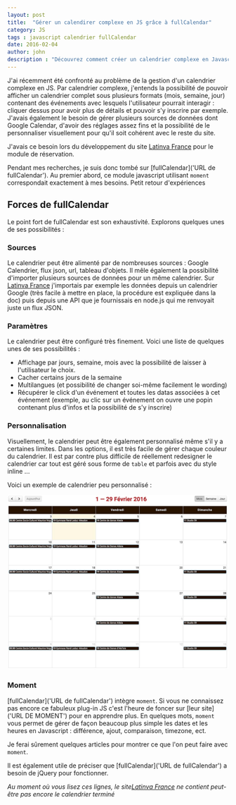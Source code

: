 ```yaml
---
layout: post
title:  "Gérer un calendirer complexe en JS grâce à fullCalendar"
category: JS
tags : javascript calendrier fullCalendar
date: 2016-02-04
author: john
description : "Découvrez comment créer un calendrier complexe en Javascript avec gestion des événements"
---
```


J'ai récemment été confronté au problème de la gestion d'un calendrier complexe en JS. Par calendrier complexe, j'entends la possibilité de pouvoir afficher un calendrier complet sous plusieurs formats (mois, semaine, jour) contenant des événements avec lesquels l'utilisateur pourrait interagir : cliquer dessus pour avoir plus de détails et pouvoir s'y inscrire par exemple. J'avais également le besoin de gérer plusieurs sources de données dont Google Calendar, d'avoir des réglages assez fins et la possibilité de le personnaliser visuellement pour qu'il soit cohérent avec le reste du site.

J'avais ce besoin lors du développement du site [Latinva France]('http://latinvafrance.fr') pour le module de réservation.

Pendant mes recherches, je suis donc tombé sur [fullCalendar]('URL de fullCalendar'). Au premier abord, ce module javascript utilisant `moment` correspondait exactement à mes besoins. Petit retour d'expériences

## Forces de fullCalendar

Le point fort de fullCalendar est son exhaustivité. Explorons quelques unes de ses possibilités :

### Sources

Le calendrier peut être alimenté par de nombreuses sources : Google Calendrier, flux json, url, tableau d'objets. Il mêle également la possibilité d'importer plusieurs sources de données pour un même calendrier. Sur [Latinva France]('http://latinvafrance.fr') j'importais par exemple les données depuis un calendrier Google (très facile à mettre en place, la procédure est expliquée dans la doc) puis depuis une API que je fournissais en node.js qui me renvoyait juste un flux JSON.

### Paramètres

Le calendrier peut être configuré très finement. Voici une liste de quelques unes de ses possibilités :
- Affichage par jours, semaine, mois avec la possibilité de laisser à l'utilisateur le choix.
- Cacher certains jours de la semaine
- Multilangues (et possibilité de changer soi-même facilement le wording)
- Récupérer le click d'un événement et toutes les datas associées à cet événement (exemple, au clic sur un événement on ouvre une popin contenant plus d'infos et la possibilité de s'y inscrire)

### Personnalisation

Visuellement, le calendrier peut être également personnalisé même s'il y a certaines limites. Dans les options, il est très facile de gérer chaque couleur du calendrier. Il est par contre plus difficile de réellement redesigner le calendrier car tout est géré sous forme de `table` et parfois avec du style inline ...

Voici un exemple de calendrier peu personnalisé : 

![Salon IDEMM affiche](/src/articles/fullCalendar/exemple-calendrier-js.jpg)



### Moment

[fullCalendar]('URL de fullCalendar') intègre `moment`. Si vous ne connaissez pas encore ce fabuleux plug-in JS c'est l'heure de foncer sur [leur site]('URL DE MOMENT') pour en apprendre plus. En quelques mots, `moment` vous permet de gérer de façon beaucoup plus simple les dates et les heures en Javascript : différence, ajout, comparaison, timezone, ect.

Je ferai sûrement quelques articles pour montrer ce que l'on peut faire avec `moment`.

Il est également utile de préciser que [fullCalendar]('URL de fullCalendar') a besoin de jQuery pour fonctionner.

*Au moment où vous lisez ces lignes, le site[Latinva France]('http://latinvafrance.fr') ne contient peut-être pas encore le calendrier terminé*